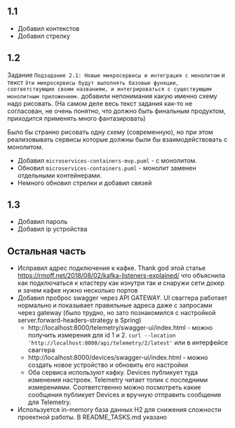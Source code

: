 ## 1.1

- Добавил контекстов
- Добавил стрелку

## 1.2

Задание `Подзадание 2.1: Новые микросервисы и интеграция с монолитом` и текст
`Эти микросервисы будут выполнять базовые функции, соответствующие своим
названиям, и интегрироваться с существующим монолитным приложением.`
добавили непонимания какую именно схему надо рисовать. 
(На самом деле весь текст задания как-то не согласован, не очень понятно, 
что должно быть финальным продуктом, приходится применять много фантазировать)

Было бы странно рисовать одну схему (современную), но при этом реализовывать
сервисы которые должны были бы взаимодействовать с монолитом.

- Добавил `microservices-containers-mvp.puml` - с монолитом.
- Обновил `microservices-containers.puml` - монолит заменен отдельными контейнерами.
- Немного обновил стрелки и добавил связей

## 1.3

- Добавил пароль
- Добавил ip устройства

## Остальная часть

- Исправил адрес подключения к кафке. Thank god этой статье https://rmoff.net/2018/08/02/kafka-listeners-explained/ что объяснила как подключаться к кластеру как изнутри так и снаружи сети докер и зачем кафке нужно несколько портов
- Добавил проброс swagger через API GATEWAY. UI сваггера работает нормально и показывает правильные адреса даже с запросами через gateway (было трудно, но зато познакомился с настройкой server.forward-headers-strategy в Spring)
  - http://localhost:8000/telemetry/swagger-ui/index.html - можно получить измерения для id 1 и 2. `curl --location 'http://localhost:8000/api/telemetry/2/latest'` или в интерфейсе сваггера
  - http://localhost:8000/devices/swagger-ui/index.html - можно создать новое устройство и обновить его настройки
  - Оба сервиса используют кафку. Devices публикует туда изменения настроек. Telemetry читает топик с последними измерениями.
  Соответственно можно посмотреть какие сообщения публикует Devices и вручную отправить сообщение для Telemetry.
- Используется in-memory база данных H2 для снижения сложности проектной работы. В README_TASKS.md указано

